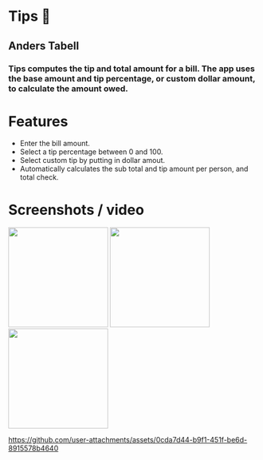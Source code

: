 # Tips 💸
## Anders Tabell
### Tips computes the tip and total amount for a bill. The app uses the base amount and tip percentage, or custom dollar amount, to calculate the amount owed.
# Features
- Enter the bill amount.
- Select a tip percentage between 0 and 100.
- Select custom tip by putting in dollar amout.
- Automatically calculates the sub total and tip amount per person, and total check.
# Screenshots / video

<img src="https://github.com/user-attachments/assets/8181b3a2-1adc-4393-86fb-82237fdf314a" width="200">
<img src="https://github.com/user-attachments/assets/4dc7dd24-2117-419a-a461-27d93a99dad4" width="200">
<img src="https://github.com/user-attachments/assets/4f83d7fd-87a6-44cd-8f3e-3b33726a55bb" width="200">


https://github.com/user-attachments/assets/0cda7d44-b9f1-451f-be6d-8915578b4640


